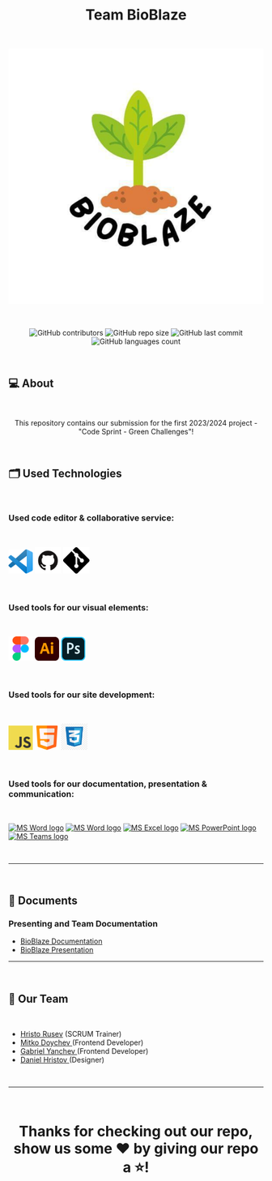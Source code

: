 <h1 align="center">Team BioBlaze</h1>

 

<p align="center">
<img src="./images/icons/team-logo.jpg"/>
</p>

 

<p align = "center">
<img alt="GitHub contributors" src="https://img.shields.io/github/contributors/AMKolev22/biot-site">
<img alt="GitHub repo size" src="https://img.shields.io/github/repo-size/AMKolev22/biot-site">
<img alt="GitHub last commit" src="https://img.shields.io/github/last-commit/AMKolev22/biot-site">
<img alt="GitHub languages count"src="https://img.shields.io/github/languages/count/AMKolev22/biot-site">
<br>

 

## 💻 About

 

<p align="center">This repository contains our submission for the first 2023/2024 project - "Code Sprint - Green Challenges"!</p>

 

## 🗂️ Used Technologies

 

### Used code editor & collaborative service:

 

<p align="left" gap="10px">
<a href="https://code.visualstudio.com/"><img src="./images/icons/Visual_Studio_Code_1.35_icon.svg.png" alt="VS code logo" width=48px /></a>
<a href="https://github.com/"><img src="./images/icons/GitHub-Mark.png" alt="GitHub logo" width=52px /></a>
<a href="https://git-scm.com/"><img src="./images/icons/Git-Icon-Black.png" alt="git logo" width=52px /></a>
</p>

 

### Used tools for our visual elements:

 

<p align="left" gap="10px">
<a href="https://www.figma.com"><img src="./images/icons/figma logo.png" alt="Figma logo" width=48px/></a>
<a href="https://www.adobe.com/bg/products/illustrator.html"><img src="./images/icons/Adobe_Illustrator_CC_icon.png" alt="Adobe logo" width=48px/></a>
<a href="https://www.adobe.com/bg/products/photoshop/"><img src="./images/icons/1200px-Adobe_Photoshop_Mobile_icon.png" alt="Photoshop logo" width=48px/></a>

 

### Used tools for our site development:

 
<p align="left" gap="10px">
<a href="https://www.javascript.com/"><img src="./images/icons/JavaScript-logo.png" alt="javascript" width=48px /></a>
<a href="#"><img src="./images/icons/html logo.png" alt="html" width=48px /></a>
<a href="#"><img src="./images/icons/css-logo.png" width=52px /></a>
</p>


 

### Used tools for our documentation, presentation & communication:

 
<p align="left" gap="10px">
<a href="https://www.microsoft.com/en-ww/microsoft-365/onedrive/online-cloud-storage"><img src="https://www.myce.com/wp-content/images_posts/2017/03/myce-onedrive-logo.png" alt="MS Word logo" width=48px /></a>
<a href="https://www.microsoft.com/en-ww/microsoft-365/word"><img src="https://img.icons8.com/color/344/ms-word.png" alt="MS Word logo" width=48px /></a>
<a href="https://www.microsoft.com/en-ww/microsoft-365/excel"><img src="https://img.icons8.com/color/344/ms-excel.png" alt="MS Excel logo" width=48px /></a>
<a href="https://www.microsoft.com/en-ww/microsoft-365/powerpoint"><img src="https://img.icons8.com/color/344/ms-powerpoint.png" alt="MS PowerPoint logo" width=48px /></a>
<a href="https://www.microsoft.com/en/microsoft-teams/group-chat-software"><img src="https://img.icons8.com/color/344/microsoft-teams.png" alt = "MS Teams logo" width=46px /></a>
</p>

 

<hr>

 

## 📄 Documents



### Presenting and Team Documentation



- [BioBlaze Documentation](docs/BioBLaze-documentation.docx)
- [BioBlaze Presentation](docs/BioBLaze-presentation.pptx)
 


<hr>

 

## 🧒 Our Team

 

- <a href = "https://github.com/HPRusev22">Hristo Rusev</a> (SCRUM Trainer) 
- <a href = "https://github.com/MMDoychev22">Mitko Doychev </a> (Frontend Developer)
- <a href = "https://github.com/GSYanchev22">Gabriel Yanchev </a> (Frontend Developer)
- <a href = "https://github.com/DPHristov22">Daniel Hristov </a> (Designer)


 

<hr>

 

<h1 align="center">Thanks for checking out our repo, show us some ❤️ by giving our repo a ⭐️!</h1>
